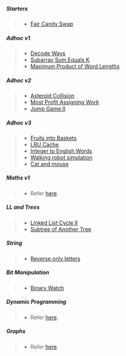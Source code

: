 ##### Starters
> - [Fair Candy Swap](https://leetcode.com/problems/fair-candy-swap/description/)

##### Adhoc v1
> - [Decode Ways](https://leetcode.com/problems/decode-ways/description/)
> - [Subarray Sum Equals K](https://leetcode.com/problems/subarray-sum-equals-k/description/)
> - [Maximum Product of Word Lengths](https://leetcode.com/problems/maximum-product-of-word-lengths/description/)

##### Adhoc v2
> - [Asteroid Collision](https://leetcode.com/problems/asteroid-collision/description/)
> - [Most Profit Assigning Work](https://leetcode.com/problems/most-profit-assigning-work/description/)
> - [Jump Game II](https://leetcode.com/problems/jump-game-ii/description/)

##### Adhoc v3
> - [Fruits into Baskets](https://leetcode.com/problems/fruit-into-baskets/)
> - [LRU Cache](https://leetcode.com/problems/lru-cache/description/)
> - [Integer to English Words](https://leetcode.com/problems/integer-to-english-words/description/)
> - [Walking robot simulation](https://leetcode.com/problems/walking-robot-simulation/description/)
> - [Cat and mouse](https://leetcode.com/problems/cat-and-mouse/description/) 

##### Maths v1
> - Refer [here](https://github.com/anicksaha/leetcode/blob/master/maths.md).

##### LL and Trees
> - [Linked List Cycle II](https://leetcode.com/problems/linked-list-cycle-ii/description/)
> - [Subtree of Another Tree](https://leetcode.com/problems/subtree-of-another-tree/description/)

##### String 
> - [Reverse only letters](https://leetcode.com/problems/reverse-only-letters/description/)

##### Bit Manipulation
> - [Binary Watch](https://leetcode.com/problems/binary-watch/description/)

##### Dynamic Programming
> - Refer [here](https://github.com/anicksaha/leetcode/blob/master/dp.md).

##### Graphs
> - Refer [here](https://github.com/anicksaha/leetcode/blob/master/graphs.md).
